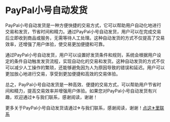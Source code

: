 # PayPal小号自动发货

PayPal小号自动发货是一种方便快捷的交易方式，它可以帮助用户自动化地进行交易和发货，节省时间和精力。通过PayPal小号自动发货，用户可以在完成交易后立即收到商品或服务，无需等待人工处理。这种自动发货的方式不仅提高了交易效率，还增强了用户体验，使交易更加便捷和可靠。

通过PayPal小号自动发货，用户可以设置好发货条件和规则，系统会根据用户设定的条件自动触发发货流程，实现自动化的交易和发货。这种自动发货的方式不仅可以减少人工操作的繁琐，还能够避免因为人为原因导致的错误和延迟。用户可以更加放心地进行交易，享受到更加便捷和高效的交易体验。

总之，PayPal小号自动发货是一种高效、便捷的交易方式，可以帮助用户节省时间和精力，提高交易效率并增强用户体验。如果您对PayPal小号自动发货有兴趣，欢迎通过✈与我们联系，感谢阅读，谢谢！

更多关于PayPal小号自动发货请通过✈与我们联系，感谢阅读，谢谢！[点这✈里联系](https://gg.k02.cc)